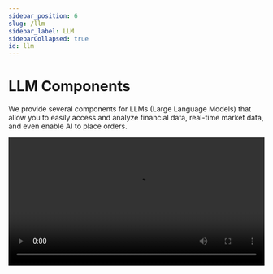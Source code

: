 ```yaml
---
sidebar_position: 6
slug: /llm
sidebar_label: LLM
sidebarCollapsed: true
id: llm
---
```


# LLM Components

We provide several components for LLMs (Large Language Models) that allow you to easily access and analyze financial data, real-time market data, and even enable AI to place orders.

<video src="https://pub.lbkrs.com/files/202503/SGozJNWBfYpta73i/longport-mcp.mp4" width="100%" autoplay loop controls  />

Yes, you can use our LLM components through the LongPort OpenAPI. Start today!

## LLMs Text

The OpenAPI documentation follows the [LLMs Text](https://llmstxt.org/) standard, providing [llms.txt](https://open.longportapp.com/llms.txt) and Markdown files for each document. Based on this LLMs Text, you can provide AI with a complete dictionary of LongPort OpenAPI documentation as a reference for AI-assisted development, enabling AI to generate more accurate code.

- [https://open.longportapp.com/llms.txt](https://open.longportapp.com/llms.txt) - Approximately 2104 tokens.

Each of our documents is also available in Markdown format. When accessing them, simply add the `.md` suffix to the URL.

For example:

- https://open.longportapp.com/docs/getting-started.md
- https://open.longportapp.com/docs/quote/pull/static.md

### Demo

<video src="https://assets.lbkrs.com/uploads/030b2d42-c693-4290-aff1-9cfa6d819644/92fcb37035f4cc6fea390f63d18da7b5.mp4" width="100%" autoplay loop controls  />

### Using in Cursor

Open Cursor, open the command palette (`Command + Shift + P`), search for and select **Add New Custom Docs** and enter the LongPort OpenAPI LLMs Text address in the dialog box:

```
https://open.longportapp.com/llms.txt
```

Once added successfully, the Cursor Settings will look like this:

<img src="https://assets.lbkrs.com/uploads/5d5d037f-d8fb-42ed-aa5e-6c59bd65d066/scr-20250423-qrgl.png" />

Next, in an AI conversation, you can select the Docs you just added under the `docs` menu of **@Add Context**. This allows the AI to use these documents as context in subsequent conversations.

<img src="https://assets.lbkrs.com/uploads/4c3c37d5-ead7-4854-8c8d-e8e77cdcd967/scr-20250423-qoxl.png" />

## MCP

We are building an [MCP](https://modelcontextprotocol.io/) implementation for LongPort OpenAPI (based on our SDK), which you can use on any platform that supports [MCP](https://modelcontextprotocol.io/).

It is also open-sourced in our GitHub organization.

[https://github.com/longportapp/openapi](https://github.com/longportapp/openapi/tree/main/mcp)

### Installation

Before starting, read the [Getting Started](/docs/getting-started) guide and obtain your `LONGPORT_APP_KEY`, `LONGPORT_APP_SECRET`, and `LONGPORT_ACCESS_TOKEN`.

#### macOS or Linux

You can run the following script in the terminal to install directly:

```bash
curl -sSL https://raw.githubusercontent.com/longportapp/openapi/refs/heads/main/mcp/install | bash
```

After the script finishes, `longport-mcp` will be installed in the `/usr/local/bin/` directory. Run the following command to verify the installation:

```bash
longport-mcp -h
```

#### Windows

Visit [https://github.com/longportapp/openapi/releases](https://github.com/longportapp/openapi/releases) to download `longport-mcp-x86_64-pc-windows-msvc.zip` and extract `longport-mcp.exe`.

### Example Prompts

Once you done server setup, and connected, you can talk with AI:

- What's the current price of AAPL and TSLA stock?
- How has Tesla performed over the past month?
- Show me the current values of major market indices.
- What's the stock price history for TSLA, AAPL over the last year?
- Compare the performance of TSLA, AAPL and NVDA over the past 3 months.
- Generate a portfolio performance chart for my holding stocks, and return me with data table and pie chart (Just return result no code).
- Check the price of the stocks I hold today, and if they fall/rise by more than 3%, sell(If fall, buy if rise) 1/3 at the market price.

### Using in Cursor

Open the command palette (`Command + Shift + P`), select **Cursor Settings** to enter the Cursor Settings interface, and select **MCP Servers**. Click the **Add new global MCP server** button.

In the opened `mcp.json` file, add the following content, replacing `your-app-key`, `your-app-secret`, and `your-access-token` with your actual values:

```json
{
  "mcpServers": {
    "longport-mcp": {
      "command": "/usr/local/bin/longport-mcp",
      "env": {
        "LONGPORT_APP_KEY": "your-app-key",
        "LONGPORT_APP_SECRET": "your-app-secret",
        "LONGPORT_ACCESS_TOKEN": "your-access-token"
      }
    }
  }
}
```

Demo:

<img src="https://assets.lbkrs.com/uploads/415db9a3-a5e7-4610-87d7-75cf7146c706/scr-20250423-menf.png" />

### Cherry Studio Configuration

In this section, we will show you how to configure LongPort MCP in your AI chat (screenshots use [Cherry Studio](https://cherry-ai.com/)).

**Using STDIO Mode:**

Ensure you have configured the environment variables and installed the `longport-mcp` command-line tool on your system.

![](https://pub.lbkrs.com/files/202503/QRuojGfGL1Lay7rs/SCR-20250331-jajy.png)

**Using SSE Mode:**

You must first start the SSE server. You can use the following command:

```bash
longport-mcp --sse
```

Then configure your AI chat to use `http://localhost:8000`.

![](https://pub.lbkrs.com/files/202503/PhUVovCsMqD2w2rL/SCR-20250319-snro.png)
